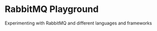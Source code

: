 RabbitMQ Playground
===================

Experimenting with RabbitMQ and different languages and frameworks